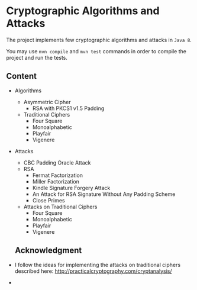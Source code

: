 # Cryptographic Algorithms and Attacks

The project implements few cryptographic algorithms and attacks in ``Java 8``.

You may use ``mvn compile`` and ``mvn test`` 
commands in order to compile the project and run the tests.

## Content

- Algorithms
    - Asymmetric Cipher
        - RSA with PKCS1 v1.5 Padding
    - Traditional Ciphers
        - Four Square
        - Monoalphabetic
        - Playfair
        - Vigenere


- Attacks
    - CBC Padding Oracle Attack
    - RSA
        - Fermat Factorization
        - Miller Factorization
        - Kindle Signature Forgery Attack
        - An Attack for RSA Signature Without Any Padding Scheme
        - Close Primes
    - Attacks on Traditional Ciphers
        - Four Square
        - Monoalphabetic
        - Playfair
        - Vigenere
    
  ## Acknowledgment
- I follow the ideas for implementing the attacks on traditional ciphers described here: http://practicalcryptography.com/cryptanalysis/
- 